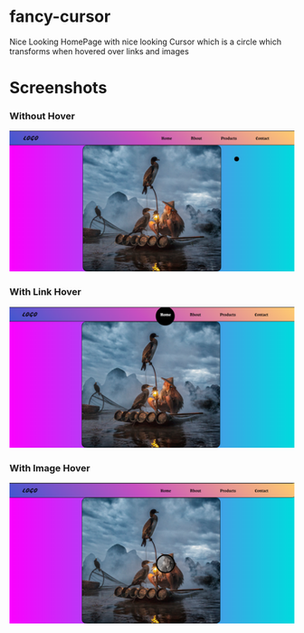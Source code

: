 # fancy-cursor
Nice Looking HomePage with nice looking Cursor which is a circle which transforms when hovered over links and images

# Screenshots
### Without Hover
![](https://github.com/aakashkumarjee/fancy-cursor/blob/main/screenshots/without-hover.png)

### With Link Hover
![](https://github.com/aakashkumarjee/fancy-cursor/blob/main/screenshots/link-hover.png)

### With Image Hover
![](https://github.com/aakashkumarjee/fancy-cursor/blob/main/screenshots/image-hover.png)
